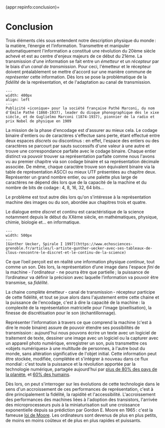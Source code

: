 (appr:repinfo:conclusion)=
# Conclusion

Trois éléments clés sous entendent notre description physique du monde : la matière, l’énergie et l’information. Transmettre et manipuler
automatiquement l'information a constitué une révolution du 20ème siècle achevé et est au centre d'enjeux majeurs de ce début du 21ème.
La transmission d'une information se fait entre un *émetteur* et un *récepteur* par le biais d'un *canal de transmission*. Pour ceci, l'émetteur et le
récepteur doivent préalablement se mettre d'accord sur une manière commune de *représenter* cette information. Dès lors se pose la problématique de la *fidélité* de la représentation, et de l'adaptation au canal de transmission.

```{figure} media/la-voix-de-son-maitre_1956.jpg
---
width: 400px
align: left
---
Publicité «iconique» pour la société française Pathé Marconi, du nom d'Émile Pathé (1860-1937), leader du disque phonographique dès le xixe siècle, et de Guglielmo Marconi (1874-1937), pionnier de la radio et prix Nobel de physique en 1909 
```

La mission de la phase d'encodage est d'assurer au mieux cela. Le codage binaire d'entiers ou de caractères s'effectue sans perte, étant effectué entre deux espaces *discrets* ou discontinus : en effet, l'espace des entiers ou des caractères se parcourt par sauts successifs d'une valeur à une autre et trouve une correspondance parfaite avec le codage binaire. Chaque entier distinct va pouvoir trouver sa représentation parfaite comme nous l'avons vu au premier chapitre via son codage binaire et sa représentation décimale associée. De même, chaque caractère trouve son équivalent binaire via la table de représentation ASCCI ou mieux UTF présentées au chapitre deux. Représenter un grand nombre entier, ou une palette plus large de caractères ne dépend dès lors que de la capacité de la machine et du nombre de bits de codage : 4, 8, 16, 32, 64 bits...

Le problème est tout autre dès lors qu'on s'intéresse à la représentation machine des images ou du son, abordée aux chapitres trois et quatre.

Le dialogue entre *discret* et *continu* est caractéristique de la science notamment depuis le début du XXème siècle, en mathématiques, physique, chimie, biologie et... en informatique.

```{figure} media/image_3.png
---
width: 500px
---
[Günther Uecker, Spirale I 1997](https://www.echosciences-grenoble.fr/articles/l-artiste-gunther-uecker-avec-ses-tableaux-de-clous-rencontre-le-discret-et-le-continu-de-la-science)
```

Ce que l’oeil perçoit est en réalité une information physique *continue*, tout comme un son. Dès lors, la représentation d’une image dans l'espace *fini* de la machine - l'ordinateur - ne pourra être que partielle ; la puissance de l’ordinateur va définir la précision avec laquelle l’information va pouvoir être transmise, sa *fidélité*.

La chaine complète émetteur - canal de transmission - récepteur participe de cette fidélité, et tout se joue alors dans l'ajustement entre cette chaine et la puissance de l'encodage, c'est à dire la capacité de la machine : la complexité de la représentation matricielle pour l'image (pixellisation), la finesse de discrétisation pour le son (échantillonnage).

Représenter l'information à travers ce que comprend la machine (c'est à dire le mode binaire) assure de pouvoir étendre ses possibilités de transmission : aujourd'hui nous pouvons écrire un texte avec un logiciel de traitement de texte, dessiner une image avec un logiciel ou la capturer avec un appareil photo numérique, enregistrer un son, puis transmettre ces «objets numériques» à une multitude de personnes, à l'autre bout du monde, sans altération significative de l'objet initial. Cette information peut être stockée, modifiée, complétée et s'intégrer à nouveau dans ce flux mondial : c'est toute la puissance et la révolution apportée par la technologie numérique, partagée aujourd'hui par [plus de 80% des pays de la planète](http://www.smartaddict.fr/ces-regions-sans-internet/), et [60% des humains](https://www.suricats-consulting.com/fresque-du-numerique/?cn-reloaded=1).

Dès lors, on peut s'interroger sur les évolutions de cette technologie dans le sens d'un accroissement de ces performances de représentation, c'est à dire principalement la fidélité, la rapidité et l'accessibilité.
L'accroissement des performances des machines liées à l'adoption des transistors, l'arrivée des microprocesseurs puis à la miniaturisation suit une croissance exponentielle depuis sa prédiction par Gordon E. Moore en 1965 : c'est la fameuse [loi de Moore](https://fr.wikipedia.org/wiki/Loi_de_Moore). Les ordinateurs sont devenus de plus en plus petits, de moins en moins coûteux et de plus en plus rapides et puissants.
